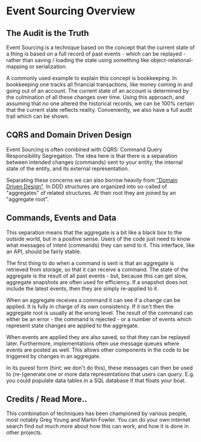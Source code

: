 Event Sourcing Overview
=======================

The Audit is the Truth
----------------------

Event Sourcing is a technique based on the concept that the current state of a thing is
based on a full record of past events - which can be replayed - rather than saving / loading
the state using something like object-relational-mapping or serialization.

A commonly used example to explain this concept is bookkeeping. In bookkeeping one tracks
all financial transactions, like money coming in and going out of an account. The current
state of an account is determined by the culmination of all these changes over time. Using
this approach, and assuming that no one altered the historical records, we can be 100% certain
that the current state reflects reality. Conveniently, we also have a full audit trail which
can be shown.


CQRS and Domain Driven Design
-----------------------------

Event Sourcing is often combined with CQRS: Command Query Responsibility Segregation. The
idea here is that there is a separation between intended changes (commands) sent to your
entity, the internal state of the entity, and its external representation.

Separating these concerns we can also borrow heavily from ["Domain Driven Design"](https://en.wikipedia.org/wiki/Domain-driven_design).
In DDD structures are organized into so-called of "aggregates" of related structures. At
their root they are joined by an "aggregate root".

Commands, Events and Data
-------------------------

This separation means that the aggregate is a bit like a black box to the outside world,
but in a positive sense. Users of the code just need to know what messages of intent (commands)
they can send to it. This interface, like an API, should be fairly stable.

The first thing to do when a command is sent is that an aggregate is retrieved from storage,
so that it can receive a command. The state of the aggregate is the result of all past
events - but, because this can get slow, aggregate snapshots are often used for efficiency.
If a snapshot does not include the latest events, then they are simply re-applied to it.

When an aggregate receives a command it can see if a change can be applied. It is fully
in charge of its own consistency. If it isn't then the aggregate root is usually at the
wrong level. The result of the command can either be an error - the command is rejected - or
a number of events which represent state changes are applied to the aggregate.

When events are applied they are also saved, so that they can be replayed later. Furthermore,
implementations often use message queues where events are posted as well. This allows other
components in the code to be triggered by changes in an aggregate.

In its purest form (hint: we don't do this), these messages can then be used to (re-)generate
one or more data representations that users can *query*. E.g. you could populate data tables
in a SQL database if that floats your boat.

Credits / Read More..
---------------------

This combination of techniques has been championed by various people, most notably Greg Young
and Martin Fowler. You can do your own internet search find out much more about how this can
work, and how it is done in other projects.
